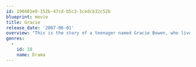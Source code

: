 ```yaml
---
id: 190401e0-152b-47cd-b5c3-3cedcb32c52b
blueprint: movie
title: Gracie
release_date: '2007-06-01'
overview: "This is the story of a teenager named Gracie Bowen, who lives in South Orange, New Jersey, is crazy about soccer, as are her three brothers and former soccer star father. Although Gracie wants to join her brothers and father in the nightly practices, she is discouraged by everyone except her elder brother, Johnny. Her father does not believe that girls should play soccer and tells her that she is neither tough enough nor talented enough to play with the boys team. Undeterred, Gracie finds reserves of strength she never knew existed, and persists in changing everyone's beliefs in what she is capable of, including her own. She faces an uphill battle when she fights to give women the opportunity to play competitive soccer. But as the beautiful and strong person that she has always been but she also brings her family together in the face of their own tragedy."
genres:
  -
    id: 18
    name: Drama
---
```


